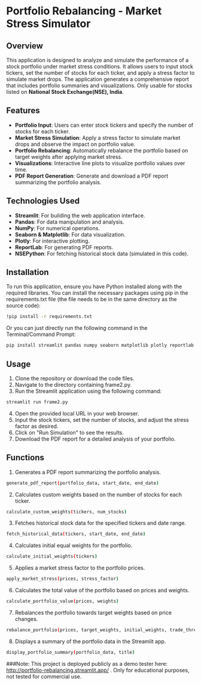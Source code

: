 # Portfolio Rebalancing - Market Stress Simulator

## Overview
This application is designed to analyze and simulate the performance of a stock portfolio under market stress conditions. It allows users to input stock tickers, set the number of stocks for each ticker, and apply a stress factor to simulate market drops. The application generates a comprehensive report that includes portfolio summaries and visualizations. Only usable for stocks listed on **National Stock Exchange(NSE), India**. 

## Features
- **Portfolio Input**: Users can enter stock tickers and specify the number of stocks for each ticker.
- **Market Stress Simulation**: Apply a stress factor to simulate market drops and observe the impact on portfolio value.
- **Portfolio Rebalancing**: Automatically rebalance the portfolio based on target weights after applying market stress.
- **Visualizations**: Interactive line plots to visualize portfolio values over time.
- **PDF Report Generation**: Generate and download a PDF report summarizing the portfolio analysis.

## Technologies Used
- **Streamlit**: For building the web application interface.
- **Pandas**: For data manipulation and analysis.
- **NumPy**: For numerical operations.
- **Seaborn & Matplotlib**: For data visualization.
- **Plotly**: For interactive plotting.
- **ReportLab**: For generating PDF reports.
- **NSEPython**: For fetching historical stock data (simulated in this code).

## Installation
To run this application, ensure you have Python installed along with the required libraries. You can install the necessary packages using pip in the requirements.txt file (the file needs to be in the same directory as the source code):

```bash
!pip install -r requirements.txt
```

Or you can just directly run the following command in the Terminal/Command Prompt:

```bash
pip install streamlit pandas numpy seaborn matplotlib plotly reportlab nsepython
```

## Usage 
1. Clone the repository or download the code files.
2. Navigate to the directory containing frame2.py.
3. Run the Streamlit application using the following command:

```bash
streamlit run frame2.py
```
4. Open the provided local URL in your web browser.
5. Input the stock tickers, set the number of stocks, and adjust the stress factor as desired.
6. Click on "Run Simulation" to see the results.
7. Download the PDF report for a detailed analysis of your portfolio.

## Functions
1. Generates a PDF report summarizing the portfolio analysis.
   
```bash
generate_pdf_report(portfolio_data, start_date, end_date)
```

2. Calculates custom weights based on the number of stocks for each ticker.

```bash
calculate_custom_weights(tickers, num_stocks)
```

3. Fetches historical stock data for the specified tickers and date range.

```bash
fetch_historical_data(tickers, start_date, end_date)
```

4. Calculates initial equal weights for the portfolio.

```bash
calculate_initial_weights(tickers)
```

5. Applies a market stress factor to the portfolio prices.

```bash
apply_market_stress(prices, stress_factor)
```

6. Calculates the total value of the portfolio based on prices and weights.

```bash
calculate_portfolio_value(prices, weights)
```

7. Rebalances the portfolio towards target weights based on price changes.

```bash
rebalance_portfolio(prices, target_weights, initial_weights, trade_threshold)
```

8. Displays a summary of the portfolio data in the Streamlit app.

```bash
display_portfolio_summary(portfolio_data, title)
```

###Note: This project is deployed publicly as a demo tester here: http://portfolio-rebalancing.streamlit.app/ . Only for educational purposes, not tested for commercial use. 
   
